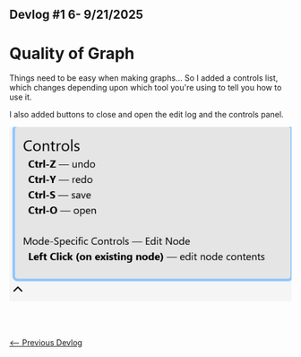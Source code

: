 ## Devlog #1 6- 9/21/2025
# Quality of Graph

Things need to be easy when making graphs... So I added a controls list, which changes depending upon which tool you're using to tell you how to use it.

I also added buttons to close and open the edit log and the controls panel.

![Controls](img/devlog_16_controls.png)

<br>
<br>

[<-- Previous Devlog](DEVLOG_15.md)<!--   [Next Devlog --\>](DEVLOG_17.md)-->